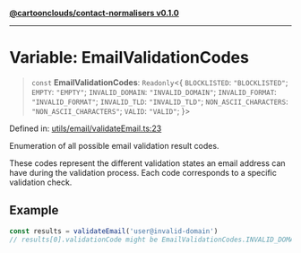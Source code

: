 [**@cartoonclouds/contact-normalisers v0.1.0**](../README.md)

***

# Variable: EmailValidationCodes

> `const` **EmailValidationCodes**: `Readonly`\<\{ `BLOCKLISTED`: `"BLOCKLISTED"`; `EMPTY`: `"EMPTY"`; `INVALID_DOMAIN`: `"INVALID_DOMAIN"`; `INVALID_FORMAT`: `"INVALID_FORMAT"`; `INVALID_TLD`: `"INVALID_TLD"`; `NON_ASCII_CHARACTERS`: `"NON_ASCII_CHARACTERS"`; `VALID`: `"VALID"`; \}\>

Defined in: [utils/email/validateEmail.ts:23](https://gitlab.com/good-life/glp-frontend/-/blob/main/packages/plugins/contact-normalisers/src/utils/email/validateEmail.ts#L23)

Enumeration of all possible email validation result codes.

These codes represent the different validation states an email address
can have during the validation process. Each code corresponds to a
specific validation check.

## Example

```typescript
const results = validateEmail('user@invalid-domain')
// results[0].validationCode might be EmailValidationCodes.INVALID_DOMAIN
```
